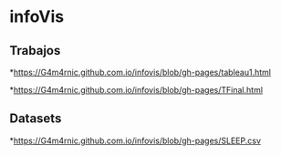 # infoVis


## Trabajos

*https://G4m4rnic.github.com.io/infovis/blob/gh-pages/tableau1.html

*https://G4m4rnic.github.com.io/infovis/blob/gh-pages/TFinal.html

## Datasets

*https://G4m4rnic.github.com.io/infovis/blob/gh-pages/SLEEP.csv
